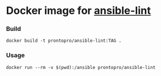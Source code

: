 # Docker image for [ansible-lint](https://github.com/willthames/ansible-lint)

### Build
`docker build -t prontopro/ansible-lint:TAG .`

### Usage
`docker run --rm -v $(pwd):/ansible prontopro/ansible-lint`
